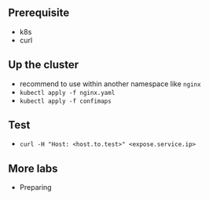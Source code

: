## Prerequisite
- k8s
- curl

## Up the cluster
- recommend to use within another namespace like `nginx`
- `kubectl apply -f nginx.yaml`
- `kubectl apply -f confimaps`

## Test
- `curl -H "Host: <host.to.test>" <expose.service.ip>`

## More labs
- Preparing
